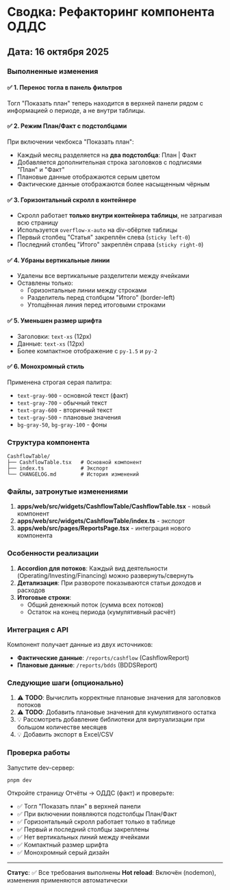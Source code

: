 # Сводка: Рефакторинг компонента ОДДС

## Дата: 16 октября 2025

### Выполненные изменения

#### ✅ 1. Перенос тогла в панель фильтров

Тогл "Показать план" теперь находится в верхней панели рядом с информацией о периоде, а не внутри таблицы.

#### ✅ 2. Режим План/Факт с подстолбцами

При включении чекбокса "Показать план":

- Каждый месяц разделяется на **два подстолбца**: План | Факт
- Добавляется дополнительная строка заголовков с подписями "План" и "Факт"
- Плановые данные отображаются серым цветом
- Фактические данные отображаются более насыщенным чёрным

#### ✅ 3. Горизонтальный скролл в контейнере

- Скролл работает **только внутри контейнера таблицы**, не затрагивая всю страницу
- Используется `overflow-x-auto` на div-обёртке таблицы
- Первый столбец "Статья" закреплён слева (`sticky left-0`)
- Последний столбец "Итого" закреплён справа (`sticky right-0`)

#### ✅ 4. Убраны вертикальные линии

- Удалены все вертикальные разделители между ячейками
- Оставлены только:
  - Горизонтальные линии между строками
  - Разделитель перед столбцом "Итого" (border-left)
  - Утолщённая линия перед итоговыми строками

#### ✅ 5. Уменьшен размер шрифта

- Заголовки: `text-xs` (12px)
- Данные: `text-xs` (12px)
- Более компактное отображение с `py-1.5` и `py-2`

#### ✅ 6. Монохромный стиль

Применена строгая серая палитра:

- `text-gray-900` - основной текст (факт)
- `text-gray-700` - обычный текст
- `text-gray-600` - вторичный текст
- `text-gray-500` - плановые значения
- `bg-gray-50`, `bg-gray-100` - фоны

### Структура компонента

```
CashflowTable/
├── CashflowTable.tsx   # Основной компонент
├── index.ts            # Экспорт
└── CHANGELOG.md        # История изменений
```

### Файлы, затронутые изменениями

1. **apps/web/src/widgets/CashflowTable/CashflowTable.tsx** - новый компонент
2. **apps/web/src/widgets/CashflowTable/index.ts** - экспорт
3. **apps/web/src/pages/ReportsPage.tsx** - интеграция нового компонента

### Особенности реализации

1. **Accordion для потоков**: Каждый вид деятельности (Operating/Investing/Financing) можно развернуть/свернуть
2. **Детализация**: При развороте показываются статьи доходов и расходов
3. **Итоговые строки**:
   - Общий денежный поток (сумма всех потоков)
   - Остаток на конец периода (кумулятивный расчёт)

### Интеграция с API

Компонент получает данные из двух источников:

- **Фактические данные**: `/reports/cashflow` (CashflowReport)
- **Плановые данные**: `/reports/bdds` (BDDSReport)

### Следующие шаги (опционально)

1. ⚠️ **TODO**: Вычислить корректные плановые значения для заголовков потоков
2. ⚠️ **TODO**: Добавить плановые значения для кумулятивного остатка
3. 💡 Рассмотреть добавление библиотеки для виртуализации при большом количестве месяцев
4. 💡 Добавить экспорт в Excel/CSV

### Проверка работы

Запустите dev-сервер:

```bash
pnpm dev
```

Откройте страницу Отчёты → ОДДС (факт) и проверьте:

- ✅ Тогл "Показать план" в верхней панели
- ✅ При включении появляются подстолбцы План/Факт
- ✅ Горизонтальный скролл работает только в таблице
- ✅ Первый и последний столбцы закреплены
- ✅ Нет вертикальных линий между ячейками
- ✅ Компактный размер шрифта
- ✅ Монохромный серый дизайн

---

**Статус**: ✅ Все требования выполнены
**Hot reload**: Включён (nodemon), изменения применяются автоматически
